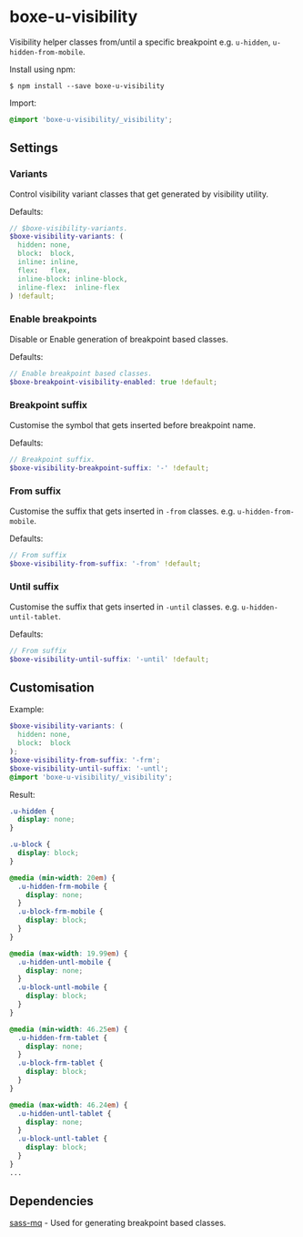 # boxe-u-visibility
Visibility helper classes from/until a specific breakpoint e.g. `u-hidden`, `u-hidden-from-mobile`.

Install using npm:
```
$ npm install --save boxe-u-visibility
```


Import:
```scss
@import 'boxe-u-visibility/_visibility';
```

## Settings

### Variants
Control visibility variant classes that get generated by visibility utility.

Defaults:
```scss
// $boxe-visibility-variants.
$boxe-visibility-variants: (
  hidden: none,
  block:  block,
  inline: inline,
  flex:   flex,
  inline-block: inline-block,
  inline-flex:  inline-flex
) !default;
```

### Enable breakpoints
Disable or Enable generation of breakpoint based classes.

Defaults:
```scss
// Enable breakpoint based classes.
$boxe-breakpoint-visibility-enabled: true !default;
```

### Breakpoint suffix
Customise the symbol that gets inserted before breakpoint name.

Defaults:
```scss
// Breakpoint suffix.
$boxe-visibility-breakpoint-suffix: '-' !default;
```

### From suffix
Customise the suffix that gets inserted in `-from` classes. e.g. `u-hidden-from-mobile`.

Defaults:
```scss
// From suffix
$boxe-visibility-from-suffix: '-from' !default;
```

### Until suffix
Customise the suffix that gets inserted in `-until` classes. e.g. `u-hidden-until-tablet`.

Defaults:
```scss
// From suffix
$boxe-visibility-until-suffix: '-until' !default;
```

## Customisation

Example:
```scss
$boxe-visibility-variants: (
  hidden: none,
  block:  block
);
$boxe-visibility-from-suffix: '-frm';
$boxe-visibility-until-suffix: '-untl';
@import 'boxe-u-visibility/_visibility';
```
Result:
```css
.u-hidden {
  display: none;
}

.u-block {
  display: block;
}

@media (min-width: 20em) {
  .u-hidden-frm-mobile {
    display: none;
  }
  .u-block-frm-mobile {
    display: block;
  }
}

@media (max-width: 19.99em) {
  .u-hidden-untl-mobile {
    display: none;
  }
  .u-block-untl-mobile {
    display: block;
  }
}

@media (min-width: 46.25em) {
  .u-hidden-frm-tablet {
    display: none;
  }
  .u-block-frm-tablet {
    display: block;
  }
}

@media (max-width: 46.24em) {
  .u-hidden-untl-tablet {
    display: none;
  }
  .u-block-untl-tablet {
    display: block;
  }
}
...
```

## Dependencies

[sass-mq](https://github.com/sass-mq/sass-mq) - Used for generating breakpoint based classes.
